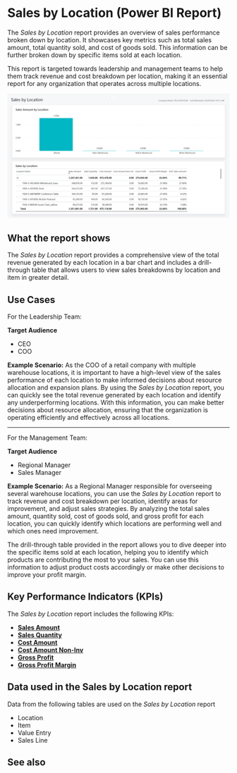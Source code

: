 # Sales by Location (Power BI Report)

The _Sales by Location_ report provides an overview of sales performance broken down by location. It showcases key metrics such as total sales amount, total quantity sold, and cost of goods sold. This information can be further broken down by specific items sold at each location.

This report is targeted towards leadership and management teams to help them track revenue and cost breakdown per location, making it an essential report for any organization that operates across multiple locations.

![Sales by Location screenshot](/business-central/media/sales/sales-by-location.png "Sales by Location - Screenshot")
## What the report shows

The _Sales by Location_ report provides a comprehensive view of the total revenue generated by each location in a bar chart and includes a drill-through table that allows users to view sales breakdowns by location and item in greater detail.

## Use Cases

For the Leadership Team:

**Target Audience**

- CEO
- COO

**Example Scenario:** As the COO of a retail company with multiple warehouse locations, it is important to have a high-level view of the sales performance of each location to make informed decisions about resource allocation and expansion plans. By using the _Sales by Location_ report, you can quickly see the total revenue generated by each location and identify any underperforming locations. With this information, you can make better decisions about resource allocation, ensuring that the organization is operating efficiently and effectively across all locations.

---
For the Management Team:

**Target Audience**

- Regional Manager
- Sales Manager

**Example Scenario:** As a Regional Manager responsible for overseeing several warehouse locations, you can use the _Sales by Location_ report to track revenue and cost breakdown per location, identify areas for improvement, and adjust sales strategies. By analyzing the total sales amount, quantity sold, cost of goods sold, and gross profit for each location, you can quickly identify which locations are performing well and which ones need improvement.

The drill-through table provided in the report allows you to dive deeper into the specific items sold at each location, helping you to identify which products are contributing the most to your sales. You can use this information to adjust product costs accordingly or make other decisions to improve your profit margin.

## Key Performance Indicators (KPIs)

The _Sales by Location_ report includes the following KPIs:

- **[Sales Amount](https://github.com/microsoft/Project-Yellowstone-Documentation/edit/main/business-central/sales/KPI-definitions.md#sales-amount)**  
- **[Sales Quantity](https://github.com/microsoft/Project-Yellowstone-Documentation/edit/main/business-central/sales/KPI-definitions.md#sales-quantity)**  
- **[Cost Amount](https://github.com/microsoft/Project-Yellowstone-Documentation/edit/main/business-central/sales/KPI-definitions.md#cost-amount)**  
- **[Cost Amount Non-Inv](https://github.com/microsoft/Project-Yellowstone-Documentation/edit/main/business-central/sales/KPI-definitions.md#cost-amount-non-inv)**  
- **[Gross Profit](https://github.com/microsoft/Project-Yellowstone-Documentation/edit/main/business-central/sales/KPI-definitions.md#gross-profit)**  
- **[Gross Profit Margin](https://github.com/microsoft/Project-Yellowstone-Documentation/edit/main/business-central/sales/KPI-definitions.md#gross-profit-margin)**

## Data used in the Sales by Location report

Data from the following tables are used on the *Sales by Location* report
- Location
- Item
- Value Entry
- Sales Line

## See also
